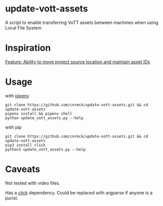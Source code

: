 # update-vott-assets
A script to enable transferring VoTT assets between machines when using Local File System


# Inspiration
[Feature: Ability to move project source location and maintain asset IDs](https://github.com/microsoft/VoTT/issues/762)

# Usage

with [pipenv](https://pipenv.readthedocs.io/en/latest/)
```
git clone https://github.com/cnrmck/update-vott-assets.git && cd update-vott-assets
pipenv install && pipenv shell
python update_vott_assets.py --help
```

with pip
```
git clone https://github.com/cnrmck/update-vott-assets.git && cd update-vott-assets
pip3 install click
python3 update_vott_assets.py --help
```

# Caveats
Not tested with video files.

Has a [click](https://click.palletsprojects.com/en/7.x/) dependency. Could be replaced with argparse if anyone is a purist.
